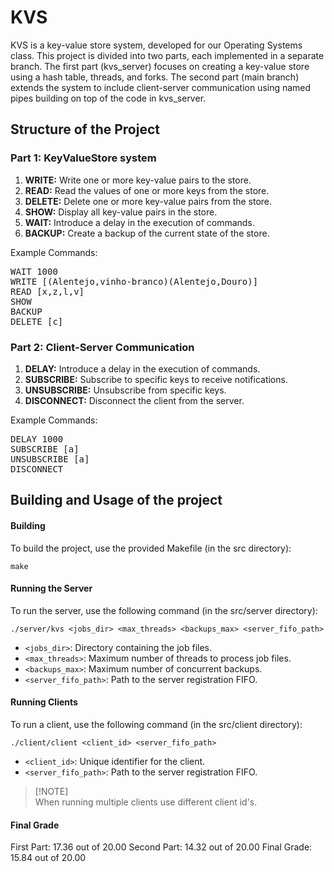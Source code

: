 # KVS

KVS is a key-value store system, developed for our Operating Systems class. This project is divided into two parts, each implemented in a separate branch. The first part (kvs_server) focuses on creating a key-value store using a hash table, threads, and forks. The second part (main branch) extends the system to include client-server communication using named pipes building on top of the code in kvs_server.

## Structure of the Project

### Part 1: KeyValueStore system

1. **WRITE:** Write one or more key-value pairs to the store.
2. **READ:** Read the values of one or more keys from the store.
3. **DELETE:** Delete one or more key-value pairs from the store.
4. **SHOW:** Display all key-value pairs in the store.
5. **WAIT:** Introduce a delay in the execution of commands.
6. **BACKUP:** Create a backup of the current state of the store.

Example Commands:
<pre>
WAIT 1000
WRITE [(Alentejo,vinho-branco)(Alentejo,Douro)]
READ [x,z,l,v]
SHOW
BACKUP
DELETE [c]
</pre>
    
 ### Part 2: Client-Server Communication

1. **DELAY:** Introduce a delay in the execution of commands.
2. **SUBSCRIBE:** Subscribe to specific keys to receive notifications.
3. **UNSUBSCRIBE:** Unsubscribe from specific keys.
4. **DISCONNECT:** Disconnect the client from the server.

Example Commands:
<pre>
DELAY 1000
SUBSCRIBE [a]
UNSUBSCRIBE [a]
DISCONNECT
</pre>

## Building and Usage of the project


#### Building
To build the project, use the provided Makefile (in the src directory):

```shell
make
```

#### Running the Server
To run the server, use the following command (in the src/server directory):

```shell
./server/kvs <jobs_dir> <max_threads> <backups_max> <server_fifo_path>
```

- `<jobs_dir>`: Directory containing the job files.
- `<max_threads>`: Maximum number of threads to process job files.
- `<backups_max>`: Maximum number of concurrent backups.
- `<server_fifo_path>`: Path to the server registration FIFO.

#### Running Clients
To run a client, use the following command (in the src/client directory):

```shell
./client/client <client_id> <server_fifo_path>
```

- `<client_id>`: Unique identifier for the client.
- `<server_fifo_path>`: Path to the server registration FIFO.

> [!NOTE]\
> When running multiple clients use different client id's.

#### Final Grade
First Part: 17.36 out of 20.00
Second Part: 14.32 out of 20.00
Final Grade: 15.84 out of 20.00
